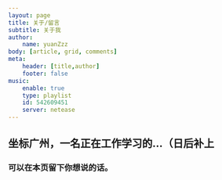 ```yaml
---
layout: page
title: 关于/留言
subtitle: 关于我
author: 
	name: yuanZzz
body: [article, grid, comments]
meta:
	header: [title,author]
	footer: false
music:
	enable: true
	type: playlist
	id: 542609451
	server: netease
---
```


## 坐标广州，一名正在工作学习的...（日后补上
### 可以在本页留下你想说的话。